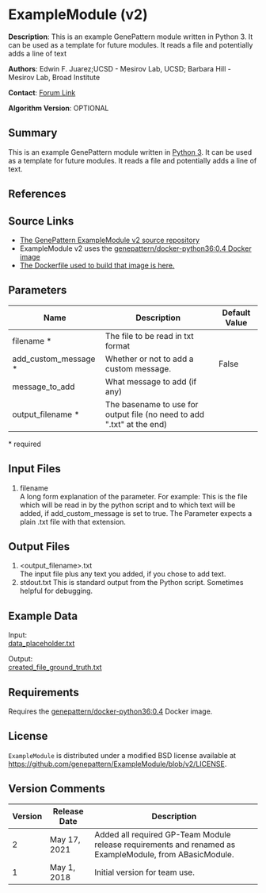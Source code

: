 <!-- remove all comments before releasing -->
<!-- This is the name of the module as it will appear in GenePatter, and its version, for clarity -->
# ExampleModule (v2)

<!-- A brief text description of the module, usually one sentence in length. -->
**Description**: This is an example GenePattern module written in Python 3. It can be used as a template for future modules. It reads a file and potentially adds a line of text

<!-- This field is for the author or creator of the module. If the algorithm of the module is from a published paper, this is usually the first or corresponding author from the paper. If the module algorithm is unpublished, this is usually the developer of the module itself. This field can simply be a name of a person or group. -->
**Authors**: Edwin F. Juarez;UCSD - Mesirov Lab, UCSD; Barbara Hill - Mesirov Lab, Broad Institute

<!--This field is used for responding to help requests for the module, and should be an email address or a link to a website with contact information or a help forum. -->
**Contact**: [Forum Link](https://groups.google.com/forum/?utm_medium=email&utm_source=footer#!forum/genepattern-help)

<!-- All modules have a version number associated with them (the last number on the LSID) that is used to differentiate between modules of the same name for reproducibility purposes. However, for publicly released software packages that are wrapped as GenePattern modules, sometimes this version number will be different that the version number of the algorithm itself (e.g. TopHat v7 in GenePattern uses version 2.0.8b of the TopHat algorithm). Since this information is often important to the user, the algorithm version field is an optional attribute that can be used to specify this different version number. Remove this field if not applicable -->
**Algorithm Version**: OPTIONAL

<!-- Why use this module? What does it do? If this is one of a set of modules, how does this module fit in the set? How does it work? write overview as if you are explaining to a novice. Include any links or images which would serve to clarify -->
## Summary

This is an example GenePattern module written in [Python 3](https://www.python.org/download/releases/3.0/).
It can be used as a template for future modules. It reads a file and potentially adds a line of text.

<!-- appropriate papers should be cited here -->
## References

<!-- links to your source repository **specific to the release version**, the Docker image used by the module (as specified in your manifest), and (if applicable) the sha link to the Dockerfile used to build your Docker image -->
## Source Links
* [The GenePattern ExampleModule v2 source repository](https://github.com/genepattern/ExampleModule/tree/v1)
* ExampleModule v2 uses the [genepattern/docker-python36:0.4 Docker image](https://hub.docker.com/layers/25223888/genepattern/docker-python36/0.4/images/sha256-c251b34fc4e862535a246f9d74d71a385549b0545f9989d289f160e543b54ca5?context=explore)
* [The Dockerfile used to build that image is here.](https://github.com/genepattern/docker-python36/blob/0.5/Dockerfile)

## Parameters
<!-- short description of the module parameters and their default values, as well as whether they are required -->

| Name | Description <!--short description--> | Default Value |
---------|--------------|----------------
| filename * |  The file to be read in txt format |
| add_custom_message * | Whether or not to add a custom message. | False |
| message_to_add  | What message to add (if any) |
| output_filename * | The basename to use for output file (no need to add ".txt" at the end) |

\*  required

## Input Files
<!-- longer descriptions of the module input files. Include information about format and/or preprocessing...etc -->

1. filename  
    A long form explanation of the parameter. For example: This is the file which will be read in by the python script and to which text will be added, if add_custom_message is set to true. The Parameter expects a plain .txt file with that extension.
    
## Output Files
<!-- list and describe any files output by the module -->

1. <output_filename>.txt  
    The input file plus any text you added, if you chose to add text.
2. stdout.txt
    This is standard output from the Python script. Sometimes helpful for debugging.

## Example Data
<!-- provide links to example data so that users can see what input & output should look like and so that they and we can use it to test -->

Input:  
[data_placeholder.txt](https://github.com/genepattern/ExampleModule/blob/v1/data/data_placeholder.txt)

Output:  
[created_file_ground_truth.txt](https://github.com/genepattern/ExampleModule/blob/v1/gpunit/output/basic_test/created_file_ground_truth.txt)


## Requirements
<!--This section is typically used to list any special requirements for running the module, such as, language/operating system requirements and Docker images. -->

Requires the [genepattern/docker-python36:0.4](https://hub.docker.com/layers/25223888/genepattern/docker-python36/0.4/images/sha256-c251b34fc4e862535a246f9d74d71a385549b0545f9989d289f160e543b54ca5?context=explore) Docker image.

## License

`ExampleModule` is distributed under a modified BSD license available at https://github.com/genepattern/ExampleModule/blob/v2/LICENSE.

## Version Comments
<!--For each version of a module, provide a short comment about what was changed in the new version of a module. Version comments consist of 3 parts: a date, a version number, and a short description. The date should be the release date of that version of the module, and the version number should match the version of the module for which it corresponds to. The description can be short, but should be informative (e.g. "added support for log transformed data", or "fixed bug with out of memory exception"). When a user views the documentation, all version comments up to and including the current version will be displayed, and act as a short version history for the module. -->

| Version | Release Date | Description                                 |
----------|--------------|---------------------------------------------|
|  2  | May 17, 2021 | Added all required GP-Team Module release requirements and renamed as ExampleModule, from ABasicModule. |
| 1 | May 1, 2018 | Initial version for team use. |
